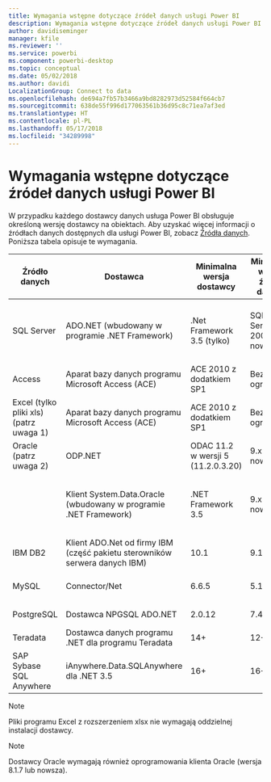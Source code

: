 ```yaml
---
title: Wymagania wstępne dotyczące źródeł danych usługi Power BI
description: Wymagania wstępne dotyczące źródeł danych usługi Power BI
author: davidiseminger
manager: kfile
ms.reviewer: ''
ms.service: powerbi
ms.component: powerbi-desktop
ms.topic: conceptual
ms.date: 05/02/2018
ms.author: davidi
LocalizationGroup: Connect to data
ms.openlocfilehash: de694a7fb57b3466a9bd8282973d52584f664cb7
ms.sourcegitcommit: 638de55f996d177063561b36d95c8c71ea7af3ed
ms.translationtype: HT
ms.contentlocale: pl-PL
ms.lasthandoff: 05/17/2018
ms.locfileid: "34289998"
---
```

# <a name="power-bi-data-source-prerequisites"></a>Wymagania wstępne dotyczące źródeł danych usługi Power BI
W przypadku każdego dostawcy danych usługa Power BI obsługuje określoną wersję dostawcy na obiektach. Aby uzyskać więcej informacji o źródłach danych dostępnych dla usługi Power BI, zobacz [Źródła danych](desktop-data-sources.md). Poniższa tabela opisuje te wymagania.

| Źródło danych | Dostawca | Minimalna wersja dostawcy | Minimalna wersja źródła danych | Obsługiwane obiekty źródła danych | Link pobierania |
| --- | --- | --- | --- | --- | --- |
| SQL Server |ADO.NET (wbudowany w programie .NET Framework) |.Net Framework 3.5 (tylko) |SQL Server 2005 lob nowszy |Tabele/widoki, funkcje skalarne, funkcje tabelaryczne |Zawarte w programie .NET Framework 3.5 lub nowszym |
| Access |Aparat bazy danych programu Microsoft Access (ACE) |ACE 2010 z dodatkiem SP1 |Bez ograniczeń |Tabele/widoki |[Link pobierania](http://go.microsoft.com/fwlink/?linkid=285987&clcid=0x409) |
| Excel (tylko pliki xls) (patrz uwaga 1) |Aparat bazy danych programu Microsoft Access (ACE) |ACE 2010 z dodatkiem SP1 |Bez ograniczeń |Tabele, arkusze |[Link pobierania](http://go.microsoft.com/fwlink/?linkid=285987&clcid=0x409) |
| Oracle (patrz uwaga 2) |ODP.NET |ODAC 11.2 w wersji 5 (11.2.0.3.20) |9.x lub nowszy |Tabele/widoki |[Link pobierania](http://go.microsoft.com/fwlink/?linkid=272376&clcid=0x409) |
| | Klient System.Data.Oracle (wbudowany w programie .NET Framework) |.NET Framework 3.5 |9.x lub nowszy |Tabele/widoki |Zawarte w programie .NET Framework 3.5 lub nowszym |
| IBM DB2 |Klient ADO.Net od firmy IBM (część pakietu sterowników serwera danych IBM) |10.1 |9.1+ |Tabele/widoki |[Link pobierania](http://go.microsoft.com/fwlink/?linkid=274911&clcid=0x409) |
| MySQL |Connector/Net |6.6.5 |5.1 |Tabele/widoki, funkcje skalarne |[Link pobierania](http://go.microsoft.com/fwlink/?linkid=278885&clcid=0x409) |
| PostgreSQL |Dostawca NPGSQL ADO.NET |2.0.12 |7.4 |Tabele/widoki |[Link pobierania](http://go.microsoft.com/fwlink/?linkid=282716&clcid=0x409) |
| Teradata |Dostawca danych programu .NET dla programu Teradata |14+ |12+ |Tabele/widoki |[Link pobierania](http://go.microsoft.com/fwlink/?linkid=278886&clcid=0x409) |
| SAP Sybase SQL Anywhere |iAnywhere.Data.SQLAnywhere dla .NET 3.5 |16+ |16+ |Tabele/widoki |[Link pobierania](http://go.microsoft.com/fwlink/?linkid=324846) |

>[!NOTE]
>Pliki programu Excel z rozszerzeniem xlsx nie wymagają oddzielnej instalacji dostawcy.

>[!NOTE]
>Dostawcy Oracle wymagają również oprogramowania klienta Oracle (wersja 8.1.7 lub nowsza).
> 
> 

